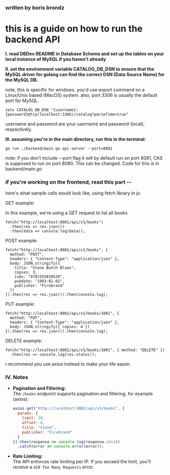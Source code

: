 ### written by boris brondz


# this is a guide on how to run the backend API


**I. read DBDev.README in Database Schema and set up the tables on your local instance of MySQL if you haven't already**


**II. set the environment variable CATALOG_DB_DSN to ensure that the MySQL driver for golang can find the correct DSN (Data Source Name) for the MySQL DB.**

note, this is specific for windows. you'd use export command on a Linux/Unix based (MacOS) system. also, port 3306 is usually the default port for MySQL.


```
setx CATALOG_DB_DSN "{username}:{password}@tcp(localhost:3306)/catalog?parseTime=true"
```


username and password are your username and password (local), respectively.


**III. assuming you're in the main directory, run this in the terminal:**

```
go run ./backend/main.go api-server --port=8081
```


note:
if you don't include --port flag it will by default run on port 8081, CAS is supposed to run on port 8080. This can be changed. Code for this is in backend/main.go


### if you're working on the frontend, read this part --

here's what sample calls would look like, using fetch library in js:


GET example:


In this example, we're using a GET request to list all books


```
fetch("http://localhost:8081/api/v1/books")
  .then(res => res.json())
  .then(data => console.log(data));
```

POST example:


```
fetch("http://localhost:8081/api/v1/books", {
  method: "POST",
  headers: { "Content-Type": "application/json" },
  body: JSON.stringify({
    title: "Stone Butch Blues",
    copies: 3,
    isbn: "9781555838539",
    pubdate: "1993-01-01",
    publisher: "Firebrand"
  })
}).then(res => res.json()).then(console.log);
```


PUT example:


```
fetch("http://localhost:8081/api/v1/books/1001", {
  method: "PUT",
  headers: { "Content-Type": "application/json" },
  body: JSON.stringify({ copies: 4 })
}).then(res => res.json()).then(console.log);
```


DELETE example: 


```
fetch("http://localhost:8081/api/v1/books/1001", { method: "DELETE" })
  .then(res => console.log(res.status));
```


i recommend you use axios instead to make your life easier.

### **IV. Notes**

- **Pagination and Filtering:**  
  The `/books` endpoint supports pagination and filtering. for example (axios):
  ```javascript
  axios.get("http://localhost:8081/api/v1/books", {
    params: {
      limit: 10,
      offset: 0,
      title: "Stone",
      publisher: "Firebrand"
    }
  }).then(response => console.log(response.data))
    .catch(error => console.error(error));
  ```

- **Rate Limiting:**  
  The API enforces rate limiting per IP. If you exceed the limit, you'll receive a `429 Too Many Requests` error.
